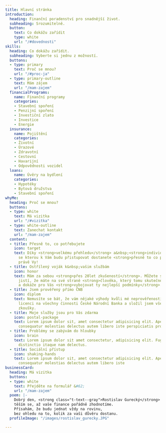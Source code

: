 ```yaml
---
title: Hlavní stránka
introduction:
  heading: Finanční poradenství pro snadnější život.
  subheading: Srozumitelně.
  button:
    text: Co dokážu zařídit
    type: white
    url: "/#dovednosti"
skills:
  heading: Co dokážu zařídit.
  subheading: Vyberte si jednu z možností.
  buttons:
  - type: primary
    text: Proč se mnou?
    url: "/#proc-ja"
  - type: primary-outline
    text: Mám zájem
    url: "/mam-zajem"
  financialPrograms:
    name: Finanční programy
    categories:
    - Stavební spoření
    - Penzijní spoření
    - Investiční zlato
    - Investice
    - Energie
  insurance:
    name: Pojištění
    categories:
    - Životní
    - Úrazové
    - Zdravotní
    - Cestovní
    - Havarijní
    - Odpovědnosti vozidel
  loans:
    name: Úvěry na bydlení
    categories:
    - Hypotéky
    - Bytová družstva
    - Stavební spoření
whyMe:
  heading: Proč se mnou?
  buttons:
  - type: white
    text: Má vizitka
    url: "/#vizitka"
  - type: white-outline
    text: Zanechat kontakt
    url: "/mam-zajem"
  content:
  - title: Přesně to, co potřebujete
    icon: target
    text: Díky <strong>velkému přehledu</strong> a&nbsp;<strong>individualitě</strong>
      se kterou k Vám budu přistupovat dostanete <strong>přesně to co potřebujete</strong>
      právě Vy!
  - title: Ostřílený voják k&nbsp;vašim službám
    icon: honor
    text: Mám za sebou <strong>přes 20let zkušeností</strong>. Můžete si tedy být
      jistí, že máte na své straně <strong>člověka, který tomu skutečně rozumí</strong>
      a dokáže pro Vás <strong>vybojovat ty nejlepší podmínky</strong>.
  - title: Jsem prověřený přímo ČNB
    icon: diplom
    text: Nemusíte se bát, že vám nějaké výhody kvůli mé neprověřenosti uniknou. Mám
      licenci na všechny činnosti České Národní Banka a složil jsem všechny jejich
      zkoušky.
  - title: Moje služby jsou pro Vás zdarma
    icon: postal-package
    text: Lorem ipsum dolor sit, amet consectetur adipisicing elit. Aperiam, placeat
      consequatur molestias delectus autem libero iste perspiciatis provident.
  - title: Problémy se zabývám do hloubky
    icon: brain
    text: Lorem ipsum dolor sit amet consectetur, adipisicing elit. Fugiat rem similique
      distinctio itaque nam delectus.
  - title: Sociální přístup
    icon: shaking-hands
    text: Lorem ipsum dolor sit, amet consectetur adipisicing elit. Aperiam, placeat
      consequatur molestias delectus autem libero iste
businessCard:
  heading: Má vizitka
  buttons:
  - type: white
    text: Přejděte na formulář &#62;
    url: "/mam-zajem"
  poem: |-
    Dobrý den, <strong class="t-text--gray">Rostislav Gurecký</strong> jméno mé,
    těším se, až vaše finance pořádně zhodnotíme.
    Přísahám, že budu jednat vždy na rovinu,
    bez ohledu na to, kolik za vaši důvěru dostanu.
  profileImage: "/images/rostislav_gurecky.JPG"

---
```

